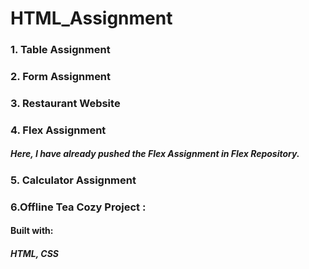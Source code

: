 # HTML_Assignment
### 1. Table  Assignment

### 2. Form Assignment

### 3. Restaurant Website

### 4. Flex Assignment
#####  Here, I have already pushed the Flex Assignment in Flex Repository.

### 5. Calculator  Assignment

### 6.Offline Tea Cozy Project : 
#### Built with:
##### HTML, CSS
